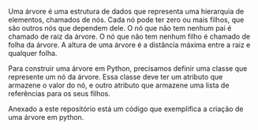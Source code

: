 Uma árvore é uma estrutura de dados que representa uma hierarquia de elementos, chamados de nós. Cada nó pode ter zero ou mais filhos, que são outros nós que dependem dele. O nó que não tem nenhum pai é chamado de raiz da árvore. O nó que não tem nenhum filho é chamado de folha da árvore. A altura de uma árvore é a distância máxima entre a raiz e qualquer folha.

Para construir uma árvore em Python, precisamos definir uma classe que represente um nó da árvore. Essa classe deve ter um atributo que armazene o valor do nó, e outro atributo que armazene uma lista de referências para os seus filhos. 

Anexado a este repositório está um código que exemplifica a criação de uma árvore em python.
